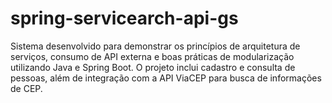 # spring-servicearch-api-gs
Sistema desenvolvido para demonstrar os princípios de arquitetura de serviços, consumo de API externa e boas práticas de modularização utilizando Java e Spring Boot. O projeto inclui cadastro e consulta de pessoas, além de integração com a API ViaCEP para busca de informações de CEP.
